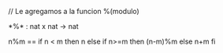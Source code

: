 // Le agregamos a la funcion %(modulo)

\*%* : nat x nat -> nat

n%m == if n < m
       then n
       else if n>=m
       then (n-m)%m
       else n+m
       fi

